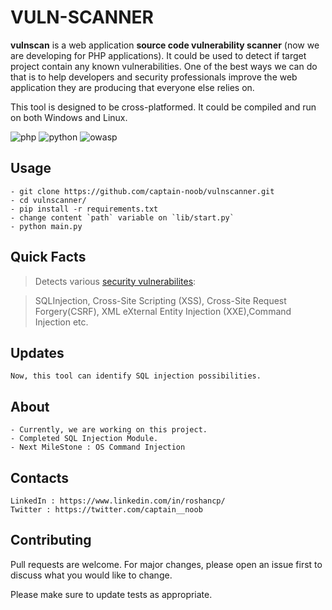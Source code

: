 
  

# VULN-SCANNER

  

**vulnscan** is a web application **source code vulnerability scanner** (now we are developing for PHP applications). It could be used to detect if target project contain any known vulnerabilities. One of the best ways we can do that is to help developers and security professionals improve the web application they are producing that everyone else relies on.

  

  

This tool is designed to be cross-platformed. It could be compiled and run on both Windows and Linux.

  

  

![php](https://img.shields.io/badge/php-%5E7.1.3-blue?logo=php) ![python](https://img.shields.io/badge/python-v3.7-blue?logo=python) ![owasp](https://img.shields.io/badge/owasp-Top%2010-green?logo=owasp&style=plastic)

  

## Usage

   
   

    - git clone https://github.com/captain-noob/vulnscanner.git
    - cd vulnscanner/
    - pip install -r requirements.txt
    - change content `path` variable on `lib/start.py` 
    - python main.py
    

  

## Quick Facts

  

  

  

> Detects various [security vulnerabilites](https://owasp.org/www-project-top-ten/):

  

> SQLInjection, Cross-Site Scripting (XSS), Cross-Site Request Forgery(CSRF), XML eXternal Entity Injection (XXE),Command Injection etc.

  

  

## Updates

  

    Now, this tool can identify SQL injection possibilities.

  

## About


    - Currently, we are working on this project.
    - Completed SQL Injection Module.
    - Next MileStone : OS Command Injection

  

## Contacts

  

  

  

    LinkedIn : https://www.linkedin.com/in/roshancp/
    Twitter : https://twitter.com/captain__noob

  

  

## Contributing


Pull requests are welcome. For major changes, please open an issue first to discuss what you would like to change.

Please make sure to update tests as appropriate.
